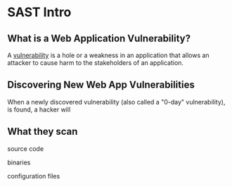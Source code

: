 # SAST Intro

## What is a Web Application Vulnerability?

A [vulnerability](https://owasp.org/www-community/vulnerabilities/) is a hole or a weakness in an application that allows an attacker to cause harm to the stakeholders of an application.


## Discovering New Web App Vulnerabilities

When a newly discovered vulnerability (also called a "0-day" vulnerability), is found, a hacker will 



## What they scan

source code


binaries


configuration files
